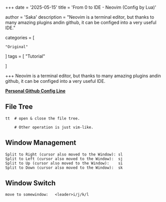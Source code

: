 +++
date = '2025-05-15'
title = 'From 0 to IDE - Neovim (Config by Lua)'
 
author = 'Saka'
description = "Neovim is a terminal editor, but thanks to many amazing plugins andin github, it can be configed into a very useful IDE."

categories = [

    "Original"
]
tags = [
    "Tutorial"

]

+++
Neovim is a terminal editor, but thanks to many amazing plugins andin github, it can be configed into a very useful IDE.  

[**Personal Github Config Line**](https://github.com/ChouYuduki/NeovimConfig-lua)  
## File Tree
```
tt  # open & close the file tree.

    # Other operation is just vim-like.

```

## Window Management
```
Split to Right (cursor also moved to the Window): sl  
Split to Left (cursor also moved to the Window):  sj  
Split to Up (cursor also moved to the Window):    si  
Split to Down (cursor also moved to the Window):  sk  
```
## Window Switch
```
move to somewindow:   <leader>i/j/k/l
```

## 

